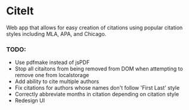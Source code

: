 # CiteIt
Web app that allows for easy creation of citations using popular citation styles including MLA, APA, and Chicago. 

### TODO:
* Use pdfmake instead of jsPDF
* Stop all citaitons from being removed from DOM when attempting to remove one from localstorage
* Add ability to cite multiple authors
* Fix citations for authors whose names don't follow 'First Last' style
* Correctly abbreviate months in citation depending on citation style
* Redesign UI
